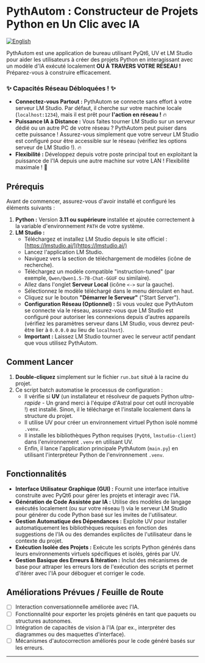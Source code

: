 # PythAutom : Constructeur de Projets Python en Un Clic avec IA

[![English](https://img.shields.io/badge/Language-English-blue.svg)](README.md)

PythAutom est une application de bureau utilisant PyQt6, UV et LM Studio pour aider les utilisateurs à créer des projets Python en interagissant avec un modèle d'IA exécuté localement **OU À TRAVERS VOTRE RÉSEAU !** Préparez-vous à construire efficacement.

### ✨ Capacités Réseau Débloquées ! ✨

*   **Connectez-vous Partout :** PythAutom se connecte sans effort à votre serveur LM Studio. Par défaut, il cherche sur votre machine locale (`localhost:1234`), mais il est prêt pour **l'action en réseau !** 🔥
*   **Puissance IA à Distance :** Vous faites tourner LM Studio sur un serveur dédié ou un autre PC de votre réseau ? PythAutom peut puiser dans cette puissance ! Assurez-vous simplement que votre serveur LM Studio est configuré pour être accessible sur le réseau (vérifiez les options serveur de LM Studio !). 🔥
*   **Flexibilité :** Développez depuis votre poste principal tout en exploitant la puissance de l'IA depuis une autre machine sur votre LAN ! Flexibilité maximale ! 🎉

## Prérequis

Avant de commencer, assurez-vous d'avoir installé et configuré les éléments suivants :

1.  **Python :** Version **3.11 ou supérieure** installée et ajoutée correctement à la variable d'environnement `PATH` de votre système.
2.  **LM Studio :**
    *   Téléchargez et installez LM Studio depuis le site officiel : [https://lmstudio.ai/](https://lmstudio.ai/)
    *   Lancez l'application LM Studio.
    *   Naviguez vers la section de téléchargement de modèles (icône de recherche).
    *   Téléchargez un modèle compatible "instruction-tuned" (par exemple, `Qwen/Qwen1.5-7B-Chat-GGUF` ou similaire).
    *   Allez dans l'onglet **Serveur Local** (icône `<->` sur la gauche).
    *   Sélectionnez le modèle téléchargé dans le menu déroulant en haut.
    *   Cliquez sur le bouton **"Démarrer le Serveur"** ("Start Server").
    *   **Configuration Réseau (Optionnel) :** Si vous voulez que PythAutom se connecte via le réseau, assurez-vous que LM Studio est configuré pour autoriser les connexions depuis d'autres appareils (vérifiez les paramètres serveur dans LM Studio, vous devrez peut-être lier à `0.0.0.0` au lieu de `localhost`).
    *   **Important :** Laissez LM Studio tourner avec le serveur actif pendant que vous utilisez PythAutom.

## Comment Lancer

1.  **Double-cliquez** simplement sur le fichier `run.bat` situé à la racine du projet.
2.  Ce script batch automatise le processus de configuration :
    *   Il vérifie si **UV** (un installateur et résolveur de paquets Python *ultra-rapide* - Un grand merci à l'équipe d'Astral pour cet outil incroyable !) est installé. Sinon, il le télécharge et l'installe localement dans la structure du projet.
    *   Il utilise UV pour créer un environnement virtuel Python isolé nommé `.venv`.
    *   Il installe les bibliothèques Python requises (`PyQt6`, `lmstudio-client`) dans l'environnement `.venv` en utilisant UV.
    *   Enfin, il lance l'application principale PythAutom (`main.py`) en utilisant l'interpréteur Python de l'environnement `.venv`.

## Fonctionnalités

*   **Interface Utilisateur Graphique (GUI) :** Fournit une interface intuitive construite avec PyQt6 pour gérer les projets et interagir avec l'IA.
*   **Génération de Code Assistée par IA :** Utilise des modèles de langage exécutés localement (ou sur votre réseau !) via le serveur LM Studio pour générer du code Python basé sur les invites de l'utilisateur.
*   **Gestion Automatique des Dépendances :** Exploite UV pour installer automatiquement les bibliothèques requises en fonction des suggestions de l'IA ou des demandes explicites de l'utilisateur dans le contexte du projet.
*   **Exécution Isolée des Projets :** Exécute les scripts Python générés dans leurs environnements virtuels spécifiques et isolés, gérés par UV.
*   **Gestion Basique des Erreurs & Itération :** Inclut des mécanismes de base pour attraper les erreurs lors de l'exécution des scripts et permet d'itérer avec l'IA pour déboguer et corriger le code.

## Améliorations Prévues / Feuille de Route

*   [ ] Interaction conversationnelle améliorée avec l'IA.
*   [ ] Fonctionnalité pour exporter les projets générés en tant que paquets ou structures autonomes.
*   [ ] Intégration de capacités de vision à l'IA (par ex., interpréter des diagrammes ou des maquettes d'interface).
*   [ ] Mécanismes d'autocorrection améliorés pour le code généré basés sur les erreurs.

---
